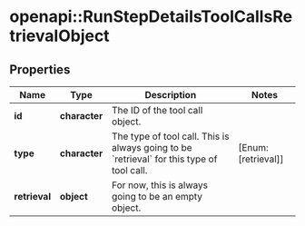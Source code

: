 # openapi::RunStepDetailsToolCallsRetrievalObject


## Properties
Name | Type | Description | Notes
------------ | ------------- | ------------- | -------------
**id** | **character** | The ID of the tool call object. | 
**type** | **character** | The type of tool call. This is always going to be &#x60;retrieval&#x60; for this type of tool call. | [Enum: [retrieval]] 
**retrieval** | **object** | For now, this is always going to be an empty object. | 


